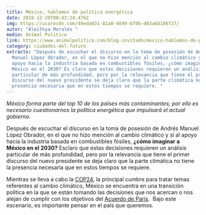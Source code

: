 ```yaml
---
title: México, hablemos de política energética
date: 2018-12-20T00:43:24.476Z
img: https://ucarecdn.com/49eda031-82a0-4699-bf0b-d03a68106f27/
autor: "Aleithya Morales "
medio: Animal Politico
link: https://www.animalpolitico.com/blog-invitado/mexico-hablemos-de-politica-energetica/
category: ciudades-del-futuro
extracto: "Después de escuchar el discurso en la toma de posesión de Andrés
  Manuel López Obrador, en el que no hizo mención al cambio climático y sí al
  apoyo hacia la industria basada en combustibles fósiles, ¿cómo imaginar a
  México en el 2030? Es claro que estas decisiones requieren un análisis
  particular de más profundidad, pero por la relevancia que tiene el primer
  discurso del nuevo presidente se deja claro que la parte climática no tiene la
  presencia necesaria que en estos tiempos se requiere. "
---
```

*México forma parte del top 10 de los países más contaminantes; por ello es necesario cuestionarnos la política energética que impulsará el actual gobierno.*

Después de escuchar el discurso en la toma de posesión de Andrés Manuel López Obrador, en el que no hizo mención al cambio climático y sí al apoyo hacia la industria basada en combustibles fósiles, **¿cómo imaginar a México en el 2030?** Esclaro que estas decisiones requieren un análisis particular de más profundidad, pero por la relevancia que tiene el primer discurso del nuevo presidente se deja claro que la parte climática no tiene la presencia necesaria que en estos tiempos se requiere. 

Mientras se lleva a cabo la [COP24](https://cop24.gov.pl/), la principal cumbre para tratar temas referentes al cambio climático, México se encuentra en una transición política en la que se están tomando las decisiones que nos acercan o nos alejan de cumplir con los objetivos del [Acuerdo de París](https://ec.europa.eu/clima/policies/international/negotiations/paris_es).  Bajo este escenario, es importante pensar en el país que queremos.